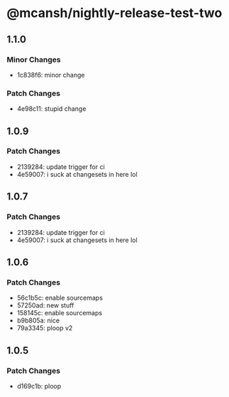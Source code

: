 # @mcansh/nightly-release-test-two

## 1.1.0

### Minor Changes

- 1c838f6: minor change

### Patch Changes

- 4e98c11: stupid change

## 1.0.9

### Patch Changes

- 2139284: update trigger for ci
- 4e59007: i suck at changesets in here lol

## 1.0.7

### Patch Changes

- 2139284: update trigger for ci
- 4e59007: i suck at changesets in here lol

## 1.0.6

### Patch Changes

- 56c1b5c: enable sourcemaps
- 57250ad: new stuff
- 158145c: enable sourcemaps
- b9b805a: nice
- 79a3345: ploop v2

## 1.0.5

### Patch Changes

- d169c1b: ploop
